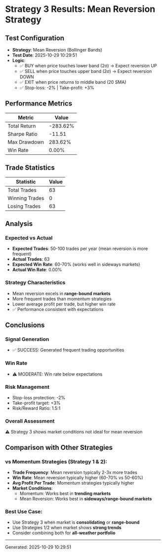 # Strategy 3 Results: Mean Reversion Strategy

## Test Configuration
- **Strategy**: Mean Reversion (Bollinger Bands)
- **Test Date**: 2025-10-29 10:29:51
- **Logic**:
  - ✅ BUY when price touches lower band (2σ) → Expect reversion UP
  - ✅ SELL when price touches upper band (2σ) → Expect reversion DOWN
  - ✅ EXIT when price returns to middle band (20 SMA)
  - ✅ Stop-loss: -2% | Take-profit: +3%

## Performance Metrics

| Metric | Value |
|--------|-------|
| Total Return | -283.62% |
| Sharpe Ratio | -11.51 |
| Max Drawdown | 283.62% |
| Win Rate | 0.00% |

## Trade Statistics

| Statistic | Value |
|-----------|-------|
| Total Trades | 63 |
| Winning Trades | 0 |
| Losing Trades | 63 |

## Analysis

### Expected vs Actual
- **Expected Trades**: 50-100 trades per year (mean reversion is more frequent)
- **Actual Trades**: 63
- **Expected Win Rate**: 60-70% (works well in sideways markets)
- **Actual Win Rate**: 0.00%

### Strategy Characteristics
- Mean reversion excels in **range-bound markets**
- More frequent trades than momentum strategies
- Lower average profit per trade, but higher win rate
- ✅ Performance consistent with expectations

## Conclusions

### Signal Generation
- ✅ SUCCESS: Generated frequent trading opportunities

### Win Rate
- ⚠️ MODERATE: Win rate below expectations

### Risk Management
- Stop-loss protection: -2%
- Take-profit target: +3%
- Risk/Reward Ratio: 1.5:1

### Overall Assessment
⚠️ Strategy 3 shows market conditions not ideal for mean reversion

## Comparison with Other Strategies

### vs Momentum Strategies (Strategy 1 & 2):
- **Trade Frequency**: Mean reversion typically 2-3x more trades
- **Win Rate**: Mean reversion typically higher (60-70% vs 50-60%)
- **Avg Profit Per Trade**: Momentum strategies typically higher
- **Market Conditions**:
  - Momentum: Works best in **trending markets**
  - Mean Reversion: Works best in **sideways/range-bound markets**

### Best Use Case:
- Use Strategy 3 when market is **consolidating** or **range-bound**
- Use Strategies 1/2 when market shows **strong trends**
- Consider combining both for **all-weather portfolio**

---
Generated: 2025-10-29 10:29:51
